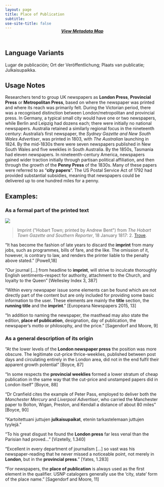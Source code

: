 ```yaml
---
layout: page
title: Place of Publication
subtitle:  
use-site-title: false
---
```


<h4 style="text-align:center;font-style:italic;margin-top:-20px;margin-bottom:50px;"><a href="../../maps/place-of-publication">View Metadata Map</a></h4>

## Language Variants

Lugar de publicación; Ort der Veröffentlichung; Plaats van publicatie;
Julkaisupaikka.

## Usage Notes

Researchers tend to group UK newspapers as **London Press**,
**Provincial Press** or **Metropolitan Press**, based on where the
newspaper was printed and where its reach was primarily felt. During the
Victorian period, there was a recognised distinction between
London/metropolitan and provincial press. In Germany, a typical small
city would have one or two newspapers, while Berlin and Leipzig had
dozens each; there were initially no national newspapers. Australia
retained a similarly regional focus in the nineteenth century:
Australia’s first newspaper, the *Sydney Gazette* *and New South Wales
Advertiser*, was printed in 1803, with *The Australian* launching in 1824. By the mid-1830s there were seven newspapers published in New
South Wales and five weeklies in South Australia. By the 1850s, Tasmania
had eleven newspapers. In nineteenth-century America, newspapers gained
wider traction initially through partisan political affiliation, and
then through the growth of the **Penny Press** of the 1830s. Many of
these papers were referred to as “**city papers**”. The US Postal
Service Act of 1792 had provided substantial subsidies, meaning that
newspapers could be delivered up to one hundred miles for a penny.

## Examples:

### As a formal part of the printed text
<img src="https://www.digitisednewspapers.net/img/imprint.jpg">  
  
> Imprint ("Hobart Town; printed by Andrew Bent") from *The Hobart Town Gazette and Southern Reporter*, 18 January 1817: 2. [Trove](https://trove.nla.gov.au/newspaper/page/40483).  
  
“It has become the fashion of late years to discard the **imprint**
    from many jobs, such as programmes, bills of fare, and the like. The
    omission of it, however, is contrary to law, and renders the printer
    liable to the penalty above stated.” \[Powell,18\]

“Our journal \[…\] from headline to **imprint**, will strive to
    inculcate thoroughly English sentiments–respect for authority,
    attachment to the Church, and loyalty to the Queen” \[Wellesley
    Index 3, 387\]

“Within every newspaper issue some elements can be found which are
    not directly part of the content but are only included for providing
    some basic information to the user. These elements are mainly the
    **title** section, the **running title** and the **imprint**.”
    \[Europeana Newspapers 2015, 13\]

“In addition to naming the newspaper, the masthead may also state
    the edition, **place of publication**, designation, day of
    publication, the newspaper’s motto or philosophy, and the price.”
    \[Sagendorf and Moore, 9\]

### As a general description of its origin

“At the lower levels of the **London newspaper press** the position
    was more obscure. The legitimate cut-price thrice-weeklies,
    published between post days and circulating entirely in the London
    area, did not in the end fulfil their apparent growth potential”
    \[Boyce, 87\]

“In some respects the **provincial weeklies** formed a lower stratum
    of cheap publication in the same way that the cut-price and
    unstamped papers did in London itself” \[Boyce, 88\]

“Dr Cranfield cites the example of Peter Pass, employed to deliver
    both the *Manchester Mercury* and *Liverpool Advertiser*, who
    carried the Manchester paper to Bolton, Wigan, Preston, and Kendall
    a distance of about 80 miles” \[Boyce, 90\]

“Kartoitettuani juttujen **julkaisupaikat**, etenin tarkastelemaan
    juttujen tyylejä.”

“To his great disgust he found the **London press** far less venal
    than the Parisian had proved…” \[Vizetelly, 1.340\]

“Excellent in every department of journalism \[…\] so vast was his
    newspaper-reading that he never missed a noticeable point, not
    merely in **London**, but in the **provincial press**.” \[Yates,
    1.283\]

“For newspapers, the **place of publication** is always used as the
    first element in the qualifier. USNP catalogers generally use the
    ‘city, state’ form of the place name.” \[Sagendorf and Moore, 11\]
